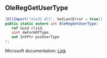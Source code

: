 ## OleRegGetUserType

```csharp
[DllImport("ole32.dll", SetLastError = true)]
public static extern int OleRegGetUserType(
   ref Guid clsid,
   uint dwFormOfType,
   out IntPtr pszUserType
);
```

Microsoft documentation: [Link](https://docs.microsoft.com/en-us/windows/win32/api/ole2/nf-ole2-olereggetusertype)
